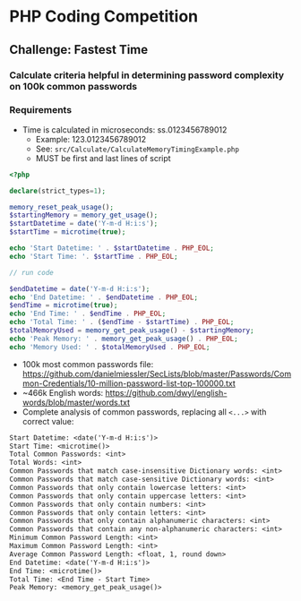 # PHP Coding Competition

## Challenge: Fastest Time

### Calculate criteria helpful in determining password complexity on 100k common passwords

### Requirements
- Time is calculated in microseconds: ss.0123456789012
  - Example: 123.0123456789012
  - See: `src/Calculate/CalculateMemoryTimingExample.php`
  - MUST be first and last lines of script
```php
<?php

declare(strict_types=1);

memory_reset_peak_usage();
$startingMemory = memory_get_usage();
$startDatetime = date('Y-m-d H:i:s');
$startTime = microtime(true);

echo 'Start Datetime: ' . $startDatetime . PHP_EOL;
echo 'Start Time: '. $startTime . PHP_EOL;

// run code

$endDatetime = date('Y-m-d H:i:s');
echo 'End Datetime: ' . $endDatetime . PHP_EOL;
$endTime = microtime(true);
echo 'End Time: ' . $endTime . PHP_EOL;
echo 'Total Time: ' . ($endTime - $startTime) . PHP_EOL;
$totalMemoryUsed = memory_get_peak_usage() - $startingMemory;
echo 'Peak Memory: ' . memory_get_peak_usage() . PHP_EOL;
echo 'Memory Used: ' . $totalMemoryUsed . PHP_EOL;
```
- 100k most common passwords file: https://github.com/danielmiessler/SecLists/blob/master/Passwords/Common-Credentials/10-million-password-list-top-100000.txt
- ~466k English words: https://github.com/dwyl/english-words/blob/master/words.txt
- Complete analysis of common passwords, replacing all `<...>` with correct value:
```txt
Start Datetime: <date('Y-m-d H:i:s')>
Start Time: <microtime()>
Total Common Passwords: <int>
Total Words: <int>
Common Passwords that match case-insensitive Dictionary words: <int>
Common Passwords that match case-sensitive Dictionary words: <int>
Common Passwords that only contain lowercase letters: <int>
Common Passwords that only contain uppercase letters: <int>
Common Passwords that only contain numbers: <int>
Common Passwords that only contain letters: <int>
Common Passwords that only contain alphanumeric characters: <int>
Common Passwords that contain any non-alphanumeric characters: <int>
Minimum Common Password Length: <int>
Maximum Common Password Length: <int>
Average Common Password Length: <float, 1, round down>
End Datetime: <date('Y-m-d H:i:s')>
End Time: <microtime()>
Total Time: <End Time - Start Time>
Peak Memory: <memory_get_peak_usage()>
```